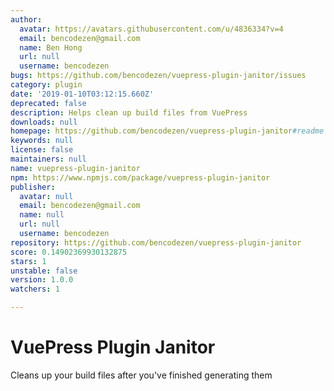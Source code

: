 ```yaml
---
author:
  avatar: https://avatars.githubusercontent.com/u/4836334?v=4
  email: bencodezen@gmail.com
  name: Ben Hong
  url: null
  username: bencodezen
bugs: https://github.com/bencodezen/vuepress-plugin-janitor/issues
category: plugin
date: '2019-01-10T03:12:15.660Z'
deprecated: false
description: Helps clean up build files from VuePress
downloads: null
homepage: https://github.com/bencodezen/vuepress-plugin-janitor#readme
keywords: null
license: false
maintainers: null
name: vuepress-plugin-janitor
npm: https://www.npmjs.com/package/vuepress-plugin-janitor
publisher:
  avatar: null
  email: bencodezen@gmail.com
  name: null
  url: null
  username: bencodezen
repository: https://github.com/bencodezen/vuepress-plugin-janitor
score: 0.14902369930132875
stars: 1
unstable: false
version: 1.0.0
watchers: 1

---
```


# VuePress Plugin Janitor

Cleans up your build files after you've finished generating them
